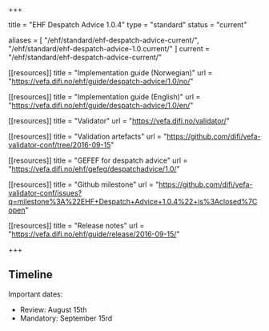 +++

title = "EHF Despatch Advice 1.0.4"
type = "standard"
status = "current"

aliases = [ "/ehf/standard/ehf-despatch-advice-current/", "/ehf/standard/ehf-despatch-advice-1.0.current/" ]
current = "/ehf/standard/ehf-despatch-advice-current/"

[[resources]]
title = "Implementation guide (Norwegian)"
url = "https://vefa.difi.no/ehf/guide/despatch-advice/1.0/no/"

[[resources]]
title = "Implementation guide (English)"
url = "https://vefa.difi.no/ehf/guide/despatch-advice/1.0/en/"

[[resources]]
title = "Validator"
url = "https://vefa.difi.no/validator/"

[[resources]]
title = "Validation artefacts"
url = "https://github.com/difi/vefa-validator-conf/tree/2016-09-15"

[[resources]]
title = "GEFEF for despatch advice"
url = "https://vefa.difi.no/ehf/gefeg/despatchadvice/1.0/"

[[resources]]
title = "Github milestone"
url = "https://github.com/difi/vefa-validator-conf/issues?q=milestone%3A%22EHF+Despatch+Advice+1.0.4%22+is%3Aclosed%7Copen"

[[resources]]
title = "Release notes"
url = "https://vefa.difi.no/ehf/guide/release/2016-09-15/"

+++

## Timeline

Important dates:

* Review: August 15th
* Mandatory: September 15rd
